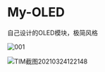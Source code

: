 # My-OLED
自己设计的OLED模块，极简风格

![001](https://user-images.githubusercontent.com/23308519/147309955-06f2152b-bb1d-4ea6-a61d-64953910d540.png)

![TIM截图20210324122148](https://user-images.githubusercontent.com/23308519/147309961-b4026470-69a1-4418-b537-0f45b6ad5940.jpg)

